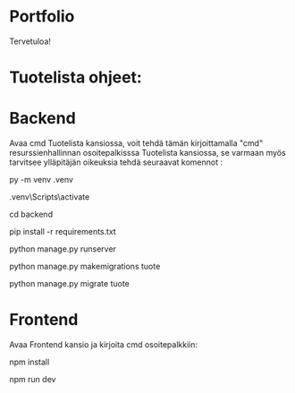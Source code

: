# Portfolio

Tervetuloa!

# Tuotelista ohjeet:

# Backend

Avaa cmd Tuotelista kansiossa, voit tehdä tämän kirjoittamalla "cmd" resurssienhallinnan osoitepalkisssa Tuotelista kansiossa, se varmaan myös tarvitsee ylläpitäjän oikeuksia tehdä seuraavat komennot : 

py -m venv .venv

.venv\Scripts\activate

cd backend

pip install -r requirements.txt

python manage.py runserver

python manage.py makemigrations tuote

python manage.py migrate tuote


# Frontend

Avaa Frontend kansio ja kirjoita cmd osoitepalkkiin:

npm install

npm run dev


